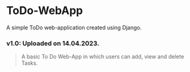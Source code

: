 # ToDo-WebApp
A simple ToDo web-application created using Django.
 
### **v1.0: Uploaded on 14.04.2023.**  
> A basic To Do Web-App in which users can add, view and delete Tasks.
